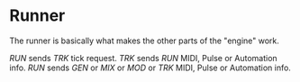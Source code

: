 # Runner
The runner is basically what makes the other parts of the "engine" work.

_RUN_ sends _TRK_ tick request.
_TRK_ sends _RUN_ MIDI, Pulse or Automation info.
_RUN_ sends _GEN_ or _MIX_ or _MOD_ or _TRK_ MIDI, Pulse or Automation info.

